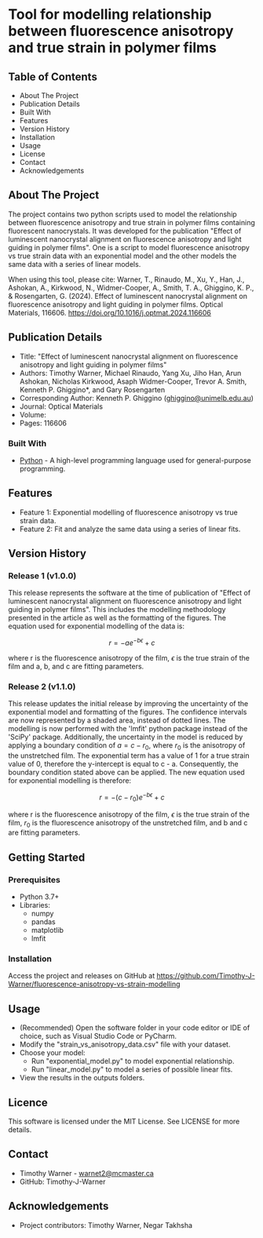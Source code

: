 # Tool for modelling relationship between fluorescence anisotropy and true strain in polymer films

## Table of Contents

- About The Project
- Publication Details
- Built With
- Features
- Version History
- Installation
- Usage
- License
- Contact
- Acknowledgements

## About The Project

The project contains two python scripts used to model the relationship between fluorescence anisotropy and true strain in 
polymer films containing fluorescent nanocrystals. It was developed for the publication "Effect of 
luminescent nanocrystal alignment on fluorescence anisotropy and light guiding in polymer films". One is a script to 
model fluorescence anisotropy vs true strain data with an exponential model and the other models the same data with a 
series of linear models.

When using this tool, please cite: Warner, T., Rinaudo, M., Xu, Y., Han, J., Ashokan, A., Kirkwood, N., Widmer-Cooper, A., 
Smith, T. A., Ghiggino, K. P., & Rosengarten, G. (2024). Effect of luminescent nanocrystal alignment on fluorescence 
anisotropy and light guiding in polymer films. Optical Materials, 116606. https://doi.org/10.1016/j.optmat.2024.116606

## Publication Details

- Title: "Effect of luminescent nanocrystal alignment on fluorescence anisotropy and light guiding in polymer films"
- Authors: Timothy Warner, Michael Rinaudo, Yang Xu, Jiho Han, Arun Ashokan, Nicholas Kirkwood, Asaph Widmer-Cooper, 
Trevor A. Smith, Kenneth P. Ghiggino*, and Gary Rosengarten
- Corresponding Author: Kenneth P. Ghiggino (ghiggino@unimelb.edu.au)
- Journal: Optical Materials
- Volume:
- Pages: 116606

### Built With

- [Python](https://www.python.org/) - A high-level programming language used for general-purpose programming.

## Features

- Feature 1: Exponential modelling of fluorescence anisotropy vs true strain data.
- Feature 2: Fit and analyze the same data using a series of linear fits.

## Version History

### Release 1 (v1.0.0)

This release represents the software at the time of publication of "Effect of luminescent nanocrystal alignment on fluorescence 
anisotropy and light guiding in polymer films". This includes the modelling methodology presented in the article as well
as the formatting of the figures. The equation used for exponential modelling of the data is:

$$r = -ae^{-b\epsilon} + c$$

where r is the fluorescence anisotropy of the film, $\epsilon$ is the true strain of the film and a, b, and c are fitting parameters.

### Release 2 (v1.1.0)

This release updates the initial release by improving the uncertainty of the exponential model and formatting of the 
figures. The confidence intervals are now represented by a shaded area, instead of dotted lines. The modelling is now 
performed with the 'lmfit' python package instead of the 'SciPy' package. Additionally, the uncertainty in the model is 
reduced by applying a boundary condition of $a = c - r_0$, where $r_0$ is the anisotropy of the unstretched film. 
The exponential term has a value of 1 for a true strain value of 0, therefore the y-intercept is equal to c - a. 
Consequently, the boundary condition stated above can be applied. The new equation used for exponential modelling is 
therefore:

$$r = -(c - r_0)e^{-b\epsilon} + c$$

where r is the fluorescence anisotropy of the film, $\epsilon$ is the true strain of the film, $r_0$ is the fluorescence 
anisotropy of the unstretched film, and b and c are fitting parameters.

## Getting Started

### Prerequisites

- Python 3.7+
- Libraries:
  - numpy
  - pandas
  - matplotlib
  - lmfit

### Installation

Access the project and releases on GitHub at https://github.com/Timothy-J-Warner/fluorescence-anisotropy-vs-strain-modelling

## Usage

- (Recommended) Open the software folder in your code editor or IDE of choice, such as Visual Studio Code or PyCharm.
- Modify the "strain_vs_anisotropy_data.csv" file with your dataset.
- Choose your model:
  - Run "exponential_model.py" to model exponential relationship.
  - Run "linear_model.py" to model a series of possible linear fits.
- View the results in the outputs folders.

## Licence

This software is licensed under the MIT License. See LICENSE for more details.

## Contact

- Timothy Warner - warnet2@mcmaster.ca
- GitHub: Timothy-J-Warner

## Acknowledgements

- Project contributors: Timothy Warner, Negar Takhsha
